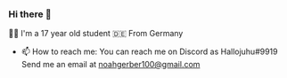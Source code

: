 ### Hi there 👋

👨‍🎓 I'm a 17 year old student
🇩🇪 From Germany
- 📫 How to reach me: 
You can reach me on Discord as Hallojuhu#9919
Send me an email at noahgerber100@gmail.com


